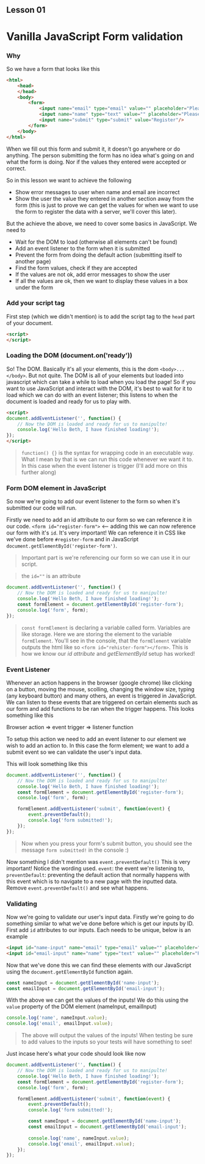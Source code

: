 ## Lesson 01 
# Vanilla JavaScript Form validation

### Why

So we have a form that looks like this 

```html
<html>
    <head>
    </head>
    <body>
        <form>
            <input name="email" type="email" value="" placeholder="Please enter your Email Address"/>
            <input name="name" type="text" value="" placeholder="Please enter your name"/>
            <input name="submit" type="submit" value="Register"/>
        </form>
    </body>
</html>
```

When we fill out this form and submit it, it doesn't go anywhere or do anything. The person submitting the form has no idea what's going on and what the form is doing. Nor if the values they entered were accepted or correct.

So in this lesson we want to achieve the following

- Show error messages to user when name and email are incorrect
- Show the user the value they entered in another section away from the form (this is just to prove we can get the values for when we want to use the form to register the data with a server, we'll cover this later).

But the achieve the above, we need to cover some basics in JavaScript. We need to 

- Wait for the DOM to load (otherwise all elements can't be found)
- Add an event listener to the form when it is submitted
- Prevent the form from doing the default action (submitting itself to another page)
- Find the form values, check if they are accepted
- If the values are not ok, add error messages to show the user
- If all the values are ok, then we want to display these values in a box under the form

### Add your script tag

First step (which we didn't mention) is to add the script tag to the `head` part of your document.

```html
<script>
</script>
```

### Loading the DOM (document.on('ready'))

So! The DOM. Basically it's all your elements, this is the dom `<body>...</body>`. But not quite. The DOM is all of your elements but loaded into javascript which can take a while to load when you load the page! So if you want to use JavaScript and interact with the DOM, it's best to wait for it to load which we can do with an event listener; this listens to when the document is loaded and ready for us to play with.

```html
<script>
document.addEventListener('', function() {
    // Now the DOM is loaded and ready for us to manipulte!
    console.log('Hello Beth, I have finished loading!');
});
</script>
```

> `function() {}` is the syntax for wrapping code in an executable way. What I mean by that is we can run this code whenever we want it to. In this case when the event listener is trigger (I'll add more on this further along)

### Form DOM element in JavaScript

So now we're going to add our event listener to the form so when it's submitted our code will run. 

Firstly we need to add an id attribute to our form so we can reference it in our code. `<form id="register-form">` <-- adding this we can now reference our form with it's `id`. It's very important! We can reference it in CSS like we've done before `#register-form` and in JavaScript `document.getElementById('register-form')`. 

> Important part is we're referencing our form so we can use it in our script.

> the `id=""` is an attribute

```javascript 
document.addEventListener('', function() {
    // Now the DOM is loaded and ready for us to manipulte!
    console.log('Hello Beth, I have finished loading!');
    const formElement = document.getElementById('register-form');
    console.log('form', form);
});
```

> `const formElement` is declaring a variable called form. Variables are like storage. Here we are storing the element to the variable `formElement`.
You'll see in the console, that the `formElement` variable outputs the html like so `<form id="rehister-form"></form>`. This is how we know our *id attribute* and *getElementById* setup has worked!

### Event Listener

Whenever an action happens in the browser (google chrome) like clicking on a button, moving the mouse, scolling, changing the window size, typing (any keyboard button) and many others, an event is triggered in JavaScript. We can listen to these events that are triggered on certain elements such as our form and add functions to be ran when the trigger happens. This looks something like this

Browser action => event trigger => listener function 

To setup this action we need to add an event listener to our element we wish to add an action to. In this case the form element; we want to add a submit event so we can validate the user's input data.

This will look something like this 

```ts
document.addEventListener('', function() {
    // Now the DOM is loaded and ready for us to manipulte!
    console.log('Hello Beth, I have finished loading!');
    const formElement = document.getElementById('register-form');
    console.log('form', form);

    formElement.addEventListener('submit', function(event) {
        event.preventDefault();
        console.log('form submitted!');
    });
});
```
> Now when you press your form's submit button, you should see the message `form submitted!` in the console :) 

Now something I didn't mention was `event.preventDefault()` This is very important! Notice the wording used. `event`: the event we're listening to, `preventDefault`: preventing the default action that normally happens with this event which is to navigate to a new page with the inputted data. Remove `event.preventDefault()` and see what happens.

### Validating 

Now we're going to validate our user's input data. Firstly we're going to do something similar to what we've done before which is get our inputs by ID. First add `id` attributes to our inputs. Each needs to be unique, below is an example

```html
<input id="name-input" name="email" type="email" value="" placeholder="Please enter your Email Address"/>
<input id="email-input" name="name" type="text" value="" placeholder="Please enter your name"/>
```

Now that we've done this we can find these elements with our JavaScript using the `document.getElementById` function again. 

```ts
const nameInput = document.getElementById('name-input');
const emailInput = document.getElementById('email-input');
```
With the above we can get the values of the inputs! We do this using the `value` property of the DOM element (nameInput, emailInput)

```ts
console.log('name', nameInput.value);
console.log('email', emailInput.value);
```
> The above will output the values of the inputs! When testing be sure to add values to the inputs so your tests will have something to see!

Just incase here's what your code should look like now

```ts
document.addEventListener('', function() {
    // Now the DOM is loaded and ready for us to manipulte!
    console.log('Hello Beth, I have finished loading!');
    const formElement = document.getElementById('register-form');
    console.log('form', form);

    formElement.addEventListener('submit', function(event) {
        event.preventDefault();
        console.log('form submitted!');

        const nameInput = document.getElementById('name-input');
        const emailInput = document.getElementById('email-input');
        
        console.log('name', nameInput.value);
        console.log('email', emailInput.value);
    });
});
```


